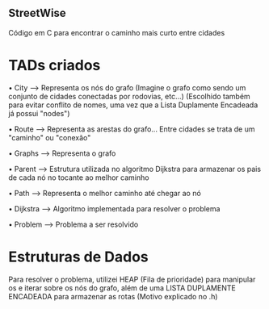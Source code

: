 ## StreetWise
Código em C para encontrar o caminho mais curto entre cidades


# TADs criados

• City --> Representa os nós do grafo (Imagine o grafo como sendo um conjunto de cidades conectadas por rodovias, etc...) (Escolhido também para evitar conflito de nomes, uma vez que a Lista Duplamente Encadeada já possui "nodes")

• Route --> Representa as arestas do grafo... Entre cidades se trata de um "caminho" ou "conexão"

• Graphs --> Representa o grafo

• Parent --> Estrutura utilizada no algoritmo Dijkstra para armazenar os pais de cada nó no tocante ao melhor caminho

• Path --> Representa o melhor caminho até chegar ao nó

• Dijkstra --> Algoritmo implementada para resolver o problema

• Problem --> Problema a ser resolvido


# Estruturas de Dados
Para resolver o problema, utilizei HEAP (Fila de prioridade) para manipular os e iterar sobre os nós do grafo, além de uma LISTA DUPLAMENTE ENCADEADA para armazenar as rotas (Motivo explicado no .h)
